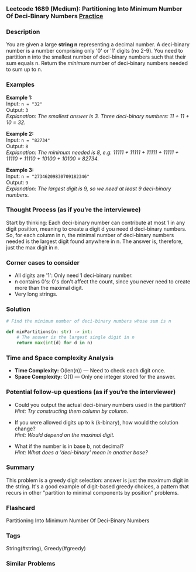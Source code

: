### Leetcode 1689 (Medium): Partitioning Into Minimum Number Of Deci-Binary Numbers [Practice](https://leetcode.com/problems/partitioning-into-minimum-number-of-deci-binary-numbers)

### Description  
You are given a large **string n** representing a decimal number. A deci-binary number is a number comprising only '0' or '1' digits (no 2-9). You need to partition n into the smallest number of deci-binary numbers such that their sum equals n. Return the *minimum* number of deci-binary numbers needed to sum up to n.

### Examples  

**Example 1:**  
Input: `n = "32"`  
Output: `3`  
*Explanation: The smallest answer is 3. Three deci-binary numbers: 11 + 11 + 10 = 32.*

**Example 2:**  
Input: `n = "82734"`  
Output: `8`  
*Explanation: The minimum needed is 8, e.g. 11111 + 11111 + 11111 + 11111 + 11110 + 11110 + 10100 + 10100 = 82734.*

**Example 3:**  
Input: `n = "27346209830709182346"`  
Output: `9`  
*Explanation: The largest digit is 9, so we need at least 9 deci-binary numbers.*

### Thought Process (as if you’re the interviewee)  
Start by thinking: Each deci-binary number can contribute at most 1 in any digit position, meaning to create a digit d you need d deci-binary numbers. So, for each column in n, the minimal number of deci-binary numbers needed is the largest digit found anywhere in n. The answer is, therefore, just the max digit in n.

### Corner cases to consider  
- All digits are '1': Only need 1 deci-binary number.
- n contains 0's: 0's don't affect the count, since you never need to create more than the maximal digit.
- Very long strings.

### Solution

```python
# Find the minimum number of deci-binary numbers whose sum is n

def minPartitions(n: str) -> int:
    # The answer is the largest single digit in n
    return max(int(d) for d in n)
```

### Time and Space complexity Analysis  

- **Time Complexity:** O(len(n)) — Need to check each digit once.
- **Space Complexity:** O(1) — Only one integer stored for the answer.


### Potential follow-up questions (as if you’re the interviewer)  

- Could you output the actual deci-binary numbers used in the partition?  
  *Hint: Try constructing them column by column.*

- If you were allowed digits up to k (k-binary), how would the solution change?  
  *Hint: Would depend on the maximal digit.*

- What if the number is in base b, not decimal?  
  *Hint: What does a 'deci-binary' mean in another base?*

### Summary
This problem is a greedy digit selection: answer is just the maximum digit in the string. It's a good example of digit-based greedy choices, a pattern that recurs in other "partition to minimal components by position" problems.


### Flashcard
Partitioning Into Minimum Number Of Deci-Binary Numbers

### Tags
String(#string), Greedy(#greedy)

### Similar Problems
